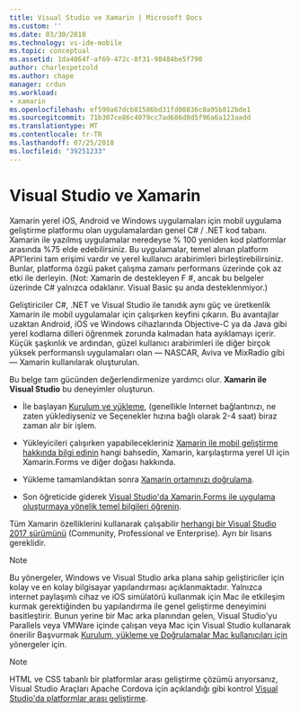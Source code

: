 ```yaml
---
title: Visual Studio ve Xamarin | Microsoft Docs
ms.custom: ''
ms.date: 03/30/2018
ms.technology: vs-ide-mobile
ms.topic: conceptual
ms.assetid: 1da4064f-af69-472c-8f31-98484be5f790
author: charlespetzold
ms.author: chape
manager: crdun
ms.workload:
- xamarin
ms.openlocfilehash: ef599a67dcb81586bd31fd08836c0a95b812bde1
ms.sourcegitcommit: 71b307ce86c4079cc7ad686d8d5f96a6a123aadd
ms.translationtype: MT
ms.contentlocale: tr-TR
ms.lasthandoff: 07/25/2018
ms.locfileid: "39251233"
---
```

# <a name="visual-studio-and-xamarin"></a>Visual Studio ve Xamarin

Xamarin yerel iOS, Android ve Windows uygulamaları için mobil uygulama geliştirme platformu olan uygulamalardan genel C# / .NET kod tabanı. Xamarin ile yazılmış uygulamalar neredeyse % 100 yeniden kod platformlar arasında %75 elde edebilirsiniz. Bu uygulamalar, temel alınan platform API'lerini tam erişimi vardır ve yerel kullanıcı arabirimleri birleştirebilirsiniz. Bunlar, platforma özgü paket çalışma zamanı performans üzerinde çok az etki ile derleyin. (Not: Xamarin de destekleyen F #, ancak bu belgeler üzerinde C# yalnızca odaklanır. Visual Basic şu anda desteklenmiyor.)

Geliştiriciler C#, .NET ve Visual Studio ile tanıdık aynı güç ve üretkenlik Xamarin ile mobil uygulamalar için çalışırken keyfini çıkarın. Bu avantajlar uzaktan Android, iOS ve Windows cihazlarında Objective-C ya da Java gibi yerel kodlama dilleri öğrenmek zorunda kalmadan hata ayıklamayı içerir. Küçük şaşkınlık ve ardından, güzel kullanıcı arabirimleri ile diğer birçok yüksek performanslı uygulamaları olan — NASCAR, Aviva ve MixRadio gibi — Xamarin kullanılarak oluşturulan.

Bu belge tam gücünden değerlendirmenize yardımcı olur. **Xamarin ile Visual Studio** bu deneyimler oluşturun.

-   İle başlayan [Kurulum ve yükleme](../cross-platform/setup-and-install.md), (genellikle Internet bağlantınızı, ne zaten yüklediyseniz ve Seçenekler hızına bağlı olarak 2-4 saat) biraz zaman alır bir işlem.

-   Yükleyicileri çalışırken yapabilecekleriniz [Xamarin ile mobil geliştirme hakkında bilgi edinin](learn-about-mobile-development-with-xamarin.md) hangi bahsedin, Xamarin, karşılaştırma yerel UI için Xamarin.Forms ve diğer doğası hakkında.

-   Yükleme tamamlandıktan sonra [Xamarin ortamınızı doğrulama](../cross-platform/verify-your-xamarin-environment.md).

-   Son öğreticide giderek [Visual Studio'da Xamarin.Forms ile uygulama oluşturmaya yönelik temel bilgileri öğrenin](learn-app-building-basics-with-xamarin-forms-in-visual-studio.md).

Tüm Xamarin özelliklerini kullanarak çalışabilir [herhangi bir Visual Studio 2017 sürümünü](https://visualstudio.microsoft.com/vs) (Community, Professional ve Enterprise). Ayrı bir lisans gereklidir.

> [!NOTE]
>  Bu yönergeler, Windows ve Visual Studio arka plana sahip geliştiriciler için kolay ve en kolay bilgisayar yapılandırması açıklanmaktadır. Yalnızca internet paylaşımlı cihaz ve iOS simülatörü kullanmak için Mac ile etkileşim kurmak gerektiğinden bu yapılandırma ile genel geliştirme deneyimini basitleştirir. Bunun yerine bir Mac arka planından gelen, Visual Studio'yu Parallels veya VMWare içinde çalışan veya Mac için Visual Studio kullanarak önerilir Başvurmak [Kurulum, yükleme ve Doğrulamalar Mac kullanıcıları için](../cross-platform/setup-install-and-verifications-for-mac-users.md) yönergeler için.

> [!NOTE]
>  HTML ve CSS tabanlı bir platformlar arası geliştirme çözümü arıyorsanız, Visual Studio Araçları Apache Cordova için açıklandığı gibi kontrol [Visual Studio'da platformlar arası geliştirme](../cross-platform/cross-platform-mobile-development-in-visual-studio.md#HTML).